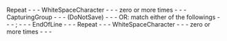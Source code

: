 Repeat - - - WhiteSpaceCharacter - - - zero or more times - - - CapturingGroup - - - (DoNotSave) - - - OR: match either of the followings - - - ; - - - EndOfLine - - -
Repeat - - - WhiteSpaceCharacter - - - zero or more times - - - 